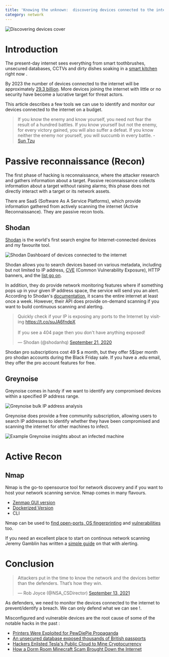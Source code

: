 ```yaml
---
title: 'Knowing the unknown:  discovering devices connected to the internet'
category: network
---
```


![Discovering devices cover](https://user-images.githubusercontent.com/3458013/134617744-0f192a75-23b4-4be6-a8c9-0b37d47f2e77.png)

#  Introduction 

The present-day internet sees everything from smart toothbrushes, unsecured databases, CCTVs  and dirty dishes soaking in a [smart kitchen](https://mashable.com/article/iot-voice-control-delta-faucet-sink)  right now . 

By 2023 the number of devices connected to the internet will be approximately [29.3 billion](https://www.cisco.com/c/en/us/solutions/collateral/executive-perspectives/annual-internet-report/white-paper-c11-741490.html). More devices joining the internet with little or no security  have become a lucrative target for threat actors. 

This article describes a few tools we can use to identify and monitor our devices connected to the internet on a budget. 

> If you know the enemy and know yourself, you need not fear the result of a hundred battles. If you know yourself but not the enemy, for every victory gained, you will also suffer a defeat. If you know neither the enemy nor yourself, you will succumb in every battle. - [Sun Tzu](https://suntzusaid.com/book/3/18)

# Passive reconnaissance (Recon)

The first phase of hacking is reconnaissance, where the attacker research and gathers information about a target.  Passive reconnaissance collects information about a target without raising alarms; this phase does not directly interact with a target or its network assets. 

There are SaaS (Software As A Service Platforms), which provide information gathered from actively scanning the internet (Active Reconnaissance). They are passive recon tools. 


## Shodan

[Shodan](https://www.shodan.io/) is the world's first search engine for Internet-connected devices and my favourite tool. 

![Shodan Dashboard of devices connected to the internet](https://user-images.githubusercontent.com/3458013/134498388-497fbab2-3a29-483d-9ff8-b6b4566d0c4e.png)

Shodan allows you to search devices based on various metadata, including but not limited to IP address, [CVE](https://www.redhat.com/en/topics/security/what-is-cve) (Common Vulnerability Exposure), HTTP banners, and the [list go on](https://github.com/jakejarvis/awesome-shodan-queries). 

In addition, they do provide network monitoring features where if something pops up in your given IP address space, the service will send you an alert. According to Shodan's [documentation](https://help.shodan.io/the-basics/on-demand-scanning), it scans the entire internet at least once a week. However, their API does provide on-demand scanning if you want to build continuous scanning and alerting.


<blockquote class="twitter-tweet"><p lang="en" dir="ltr">Quickly check if your IP is exposing any ports to the Internet by visiting <a href="https://t.co/suJA6fndpX">https://t.co/suJA6fndpX</a><br><br>If you see a 404 page then you don&#39;t have anything exposed!</p>&mdash; Shodan (@shodanhq) <a href="https://twitter.com/shodanhq/status/1308110245055660032?ref_src=twsrc%5Etfw">September 21, 2020</a></blockquote> <script async src="https://platform.twitter.com/widgets.js" charset="utf-8"></script> 

Shodan pro subscriptions cost 49 $ a month, but they offer 5$/per month pro shodan accounts during the Black Friday sale. 
If you have a .edu email, they offer the pro account features for free. 

## Greynoise 

Greynoise comes in handy if we want to identify any compromised devices within a specified IP address range. 

![Greynoise bulk IP address analysis](https://user-images.githubusercontent.com/3458013/134498699-ee848d0e-87dd-4b51-8c89-f2fdd791dfec.png)

Greynoise does provide a free community subscription, allowing users to search IP addresses to identify whether they have been compromised and scanning the internet for other machines to infect. 

![Example Greynoise insights about an infected machine ](https://user-images.githubusercontent.com/3458013/134498543-a6a6cbfd-9c0f-4c87-b6c2-9dc1547d168f.png)

# Active Recon

## Nmap 

Nmap is the go-to opensource tool for network discovery and if you want to host your network scanning service. Nmap  comes in many flavours. 

- [Zenmap GUI version](https://nmap.org/zenmap/)
- [Dockerized Version](https://github.com/jonlabelle/docker-nmap)
- CLI

Nmap can be used to [find open-ports,  OS fingerprinting](https://nmap.org/book/port-scanning-tutorial.html) and [vulnerabilities](https://securitytrails.com/blog/nmap-vulnerability-scan) too. 


If you need an excellent place to start on continous network scanning Jeremy Gamblin has written a [simple guide](https://jerrygamblin.com/2016/11/05/continuous-network-monitoring-with-slack-alerting/) on that with alerting.


# Conclusion 

<blockquote class="twitter-tweet"><p lang="en" dir="ltr">Attackers put in the time to know the network and the devices better than the defenders. That’s how they win.</p>&mdash; Rob Joyce (@NSA_CSDirector) <a href="https://twitter.com/NSA_CSDirector/status/1437233496351723523?ref_src=twsrc%5Etfw">September 13, 2021</a></blockquote> <script async src="https://platform.twitter.com/widgets.js" charset="utf-8"></script> 


As defenders, we need to monitor the devices connected to the internet to prevent/identify a breach. We can only defend what we can see !.

Misconfigured and vulnerable devices are the root cause of some of the notable hacks in the past : 

- [Printers Were Exploited for PewDiePie Propaganda](https://www.wired.com/story/pewdiepie-printers-propaganda-hack-brief/)
- [An unsecured database exposed thousands of British passports](https://www.wired.co.uk/article/uk-passports-exposed-data-breach)
- [Hackers Enlisted Tesla's Public Cloud to Mine Cryptocurrency](https://www.wired.com/story/cryptojacking-tesla-amazon-cloud/)
- [How a Dorm Room Minecraft Scam Brought Down the Internet](https://www.wired.com/story/mirai-botnet-minecraft-scam-brought-down-the-internet/)
